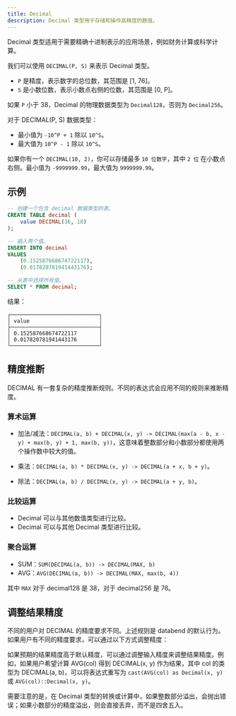 ```yaml
---
title: Decimal
description: Decimal 类型用于存储和操作高精度的数值。
---
```


Decimal 类型适用于需要精确十进制表示的应用场景，例如财务计算或科学计算。

我们可以使用 `DECIMAL(P, S)` 来表示 Decimal 类型。

- `P` 是精度，表示数字的总位数，其范围是 [1, 76]。
- `S` 是小数位数，表示小数点右侧的位数，其范围是 [0, P]。

如果 `P` 小于 38，Decimal 的物理数据类型为 `Decimal128`，否则为 `Decimal256`。

对于 DECIMAL(P, S) 数据类型：
* 最小值为 `-10^P + 1` 除以 `10^S`。
* 最大值为 `10^P - 1` 除以 `10^S`。
 
如果你有一个 `DECIMAL(10, 2)`，你可以存储最多 `10 位数字`，其中 `2 位` 在小数点右侧。最小值为 `-9999999.99`，最大值为 `9999999.99`。

## 示例

```sql
-- 创建一个包含 decimal 数据类型的表。
CREATE TABLE decimal (
    value DECIMAL(36, 18)
);

-- 插入两个值。
INSERT INTO decimal 
VALUES
    (0.152587668674722117), 
    (0.017820781941443176);

-- 从表中选择所有值。
SELECT * FROM decimal;
```

结果：
```
┌────────────────────────────┐
│ value                      │
├────────────────────────────┤
│ 0.152587668674722117       │
│ 0.017820781941443176       │
└────────────────────────────┘
```

## 精度推断

DECIMAL 有一套复杂的精度推断规则。不同的表达式会应用不同的规则来推断精度。

### 算术运算

- 加法/减法：`DECIMAL(a, b) + DECIMAL(x, y) -> DECIMAL(max(a - b, x - y) + max(b, y) + 1, max(b, y))`，这意味着整数部分和小数部分都使用两个操作数中较大的值。

- 乘法：`DECIMAL(a, b) * DECIMAL(x, y) -> DECIMAL(a + x, b + y)`。

- 除法：`DECIMAL(a, b) / DECIMAL(x, y) -> DECIMAL(a + y, b)`。

### 比较运算

- Decimal 可以与其他数值类型进行比较。
- Decimal 可以与其他 Decimal 类型进行比较。

### 聚合运算

- SUM：`SUM(DECIMAL(a, b)) -> DECIMAL(MAX, b)`
- AVG：`AVG(DECIMAL(a, b)) -> DECIMAL(MAX, max(b, 4))`

其中 `MAX` 对于 decimal128 是 38，对于 decimal256 是 76。

## 调整结果精度

不同的用户对 DECIMAL 的精度要求不同。上述规则是 databend 的默认行为。如果用户有不同的精度要求，可以通过以下方式调整精度：

如果预期的结果精度高于默认精度，可以通过调整输入精度来调整结果精度。例如，如果用户希望计算 AVG(col) 得到 DECIMAL(x, y) 作为结果，其中 col 的类型为 DECIMAL(a, b)，可以将表达式重写为 `cast(AVG(col) as Decimal(x, y)` 或 `AVG(col)::Decimal(x, y)`。

需要注意的是，在 Decimal 类型的转换或计算中，如果整数部分溢出，会抛出错误；如果小数部分的精度溢出，则会直接丢弃，而不是四舍五入。